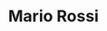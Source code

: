 ---
title: "Mario Rossi"
role: "Docente in Fisica Quantistica"
bio: "Mario Rossi è docente di Fisica Quantistica presso l'Università di Roma Tre. Si occupa di..."
image: "images/guests/img.png"
draft: false
---